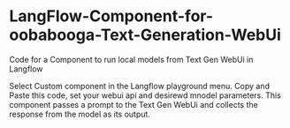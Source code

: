 # LangFlow-Component-for-oobabooga-Text-Generation-WebUi
Code for a Component to run local models from Text Gen WebUi in Langflow

Select Custom component in the Langflow playground menu. Copy and Paste this code, set your webui api and desirewd mnodel parameters. This component passes a prompt to the Text Gen WebUi and collects the response from the model as its output. 
